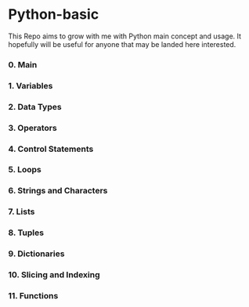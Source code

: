 # Python-basic
This Repo aims to grow with me with Python main concept and usage.
It hopefully will be useful for anyone that may be landed here interested.

### 0. Main
### 1. Variables
### 2. Data Types
### 3. Operators
### 4. Control Statements
### 5. Loops
### 6. Strings and Characters
### 7. Lists
### 8. Tuples
### 9. Dictionaries
### 10. Slicing and Indexing
### 11. Functions
